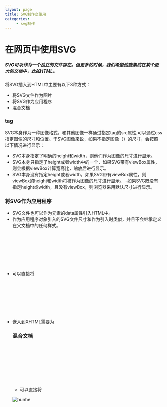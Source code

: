 ```yaml
---
layout: page
title: SVG制作之使用
categories:
     - svg制作
---
```


# 在网页中使用SVG

##### SVG可以作为一个独立的文件存在。但更多的时候，我们希望他能集成在某个更大的文档中，比如HTML。
将SVG插入到HTML中主要有以下3种方式：
- 将SVG文件作为图片
- 将SVG作为应用程序
- 混合文档

### <img>tag
SVG本身作为一种图像格式，和其他图像一样通过指定<img>tag的src属性,可以通过css指定图像的尺寸和位置。于SVG图像来说，如果不指定图像（<img>）的尺寸，会按照以下情况进行显示：
- SVG本身指定了明确的height和width，则他们作为图像的尺寸进行显示。
- SVG本身只指定了height或者width中的一个，如果SVG带有viewBox属性，则会根据viewBox计算宽高比，缩放后进行显示。
- SVG本身没有指定height或者width，如果SVG带有viewBox属性，则viewBox的height和width将被作为图像的尺寸进行显示。
-如果SVG既没有指定height或width，且没有viewBox，则浏览器采用默认尺寸进行显示。

### 将SVG作为应用程序
- SVG文件也可以作为<object>元素的data属性引入HTML中。
- 作为应用程序对象引入的SVG文件尺寸和作为<img>引入时类似，并且不会继承定义在父文档中的任何样式。
- 可以直接将<svg>嵌入到XHTML或者HTML5文档中。
- 嵌入到XHTML需要为<svg>指定命名空间（xmlns），嵌入到HTML5则可以省略，解析器会自动识别<svg>tag。


### 混合文档
- 可以直接将<svg>嵌入到XHTML或者HTML5文档中。嵌入到XHTML需要为<svg>指定命名空间（xmlns），嵌入到HTML5则可以省略，解析器会自动识别<svg>tag。

![hunhe](https://gitee.com/hukaif/hukaif/raw/gh-pages/assets/images/hunhe.png)